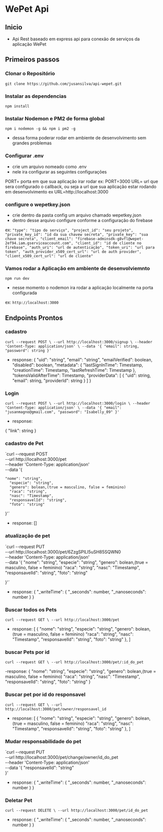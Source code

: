 # WePet Api

## Inicio

- Api Rest baseado em express api para conexão de serviços da aplicação WePet

## Primeiros passos 

### Clonar o Repositório

`git clone https://github.com/jusansilva/api-wepet.git`


### Instalar as dependencias 

`npm install`

### Instalar Nodemon e PM2 de forma global

`npm i nodemon -g && npm i pm2 -g`

- dessa forma poderar rodar em ambiente de desenvolvimento sem grandes problemas 


### Configurar .env

- crie um arquivo nomeado como .env
- nele ira configurar as seguintes configurações 

PORT= porta em que sua aplicação irar rodar ex: PORT=3000
URL= url que sera configurado o callback, ou seja a url que sua aplicação estar rodando em desenvolvimento ex URL=http://localhost:3000

### configure o wepetkey.json

- crie dentro da pasta config um arquivo chamado wepetkey.json
- dentro desse arquivo configure conforme a configuração do firebase 

ex: `"type": "tipo do serviço",
  "project_id": "seu projeto",
  "private_key_id": "id da sua chavew secreta",
  "private_key": "sua chave secreta",
  "client_email": "firebase-adminsdk-g8vfl@wepet-2ef94.iam.gserviceaccount.com",
  "client_id": "id de cliente no firebase",
  "auth_uri": "url de autenticação",
  "token_uri": "url para token",
  "auth_provider_x509_cert_url": "url de auth provider",
  "client_x509_cert_url": "url de cliente"`


### Vamos rodar a Aplicação em ambiente de desenvolviemnto

`npm run dev`

- nesse momento o nodemon ira rodar a aplicação localmente na porta configurada 

ex: `http://localhost:3000`


## Endpoints Prontos

### cadastro 

`curl --request POST \
  --url http://localhost:3000/signup \
  --header 'Content-Type: application/json' \
  --data '{
	"email": string,
	"password": string
}'`
- response: 
{
	"uid": "string",
	"email": "string",
	"emailVerified": boolean,
	"disabled": boolean,
	"metadata": {
		"lastSignInTime": Timestamp,
		"creationTime": Timestamp,
		"lastRefreshTime": Timestamp
	},
	"tokensValidAfterTime": Timestamp,
	"providerData": [
		{
			"uid": string,
			"email": string,
			"providerId": string
		}
	]
}


### Login

`curl --request POST \
  --url http://localhost:3000/login \
  --header 'Content-Type: application/json' \
  --data '{
	"email": "jusanmagno@gmail.com",
	"password": "Isabelly_09"
}'`

- response: 

{
	"link": string
}


### cadastro de Pet

`curl --request POST \
  --url http://localhost:3000/pet \
  --header 'Content-Type: application/json' \
  --data '{
	
	"nome": "string",
      "especie": "string",
      "genero": bolean,(true = masculino, false = feminino)
      "raca": "string",
      "nasc": "Timestamp",
      "responsavelId": "string",
      "foto": "string"
}'`

- response: []

### atualização de pet

`curl --request PUT \
  --url http://localhost:3000/pet/6ZzgSPlLI5uSH85SQWN0 \
  --header 'Content-Type: application/json' \
  --data '{
	"nome": "string",
      "especie": "string",
      "genero": bolean,(true = masculino, false = feminino)
      "raca": "string",
      "nasc": "Timestamp",
      "responsavelId": "string",
      "foto": "string"
    
}'`

- response: 
{
	"_writeTime": {
		"_seconds": number,
		"_nanoseconds": number
	}
}

### Buscar todos os Pets

`curl --request GET \
  --url http://localhost:3000/pet`

- response: 
[
    {
       "nome": "string",
      "especie": "string",
      "genero": bolean,(true = masculino, false = feminino)
      "raca": "string",
      "nasc": "Timestamp",
      "responsavelId": "string",
      "foto": "string"
    },
]


### buscar Pets por id 

`curl --request GET \
  --url http://localhost:3000/pet/:id_do_pet`

-response:
    {
       "nome": "string",
      "especie": "string",
      "genero": bolean,(true = masculino, false = feminino)
      "raca": "string",
      "nasc": "Timestamp",
      "responsavelId": "string",
      "foto": "string"
    }

### Buscar pet por id do responsavel

`curl --request GET \
  --url http://localhost:3000/pet/owner/responsavel_id`

- response: 
[
    {
       "nome": "string",
      "especie": "string",
      "genero": bolean,(true = masculino, false = feminino)
      "raca": "string",
      "nasc": "Timestamp",
      "responsavelId": "string",
      "foto": "string"
    },
]


### Mudar responsabilidade do pet 

`curl --request PUT \
  --url http://localhost:3000/pet/change/owner/id_do_pet \
  --header 'Content-Type: application/json' \
  --data '{
  "responsavelId": "string"   
}'

- response: 
{
	"_writeTime": {
		"_seconds": number,
		"_nanoseconds": number
	}
}


### Deletar Pet

`curl --request DELETE \
  --url http://localhost:3000/pet/id_do_pet`

- response: 
{
	"_writeTime": {
		"_seconds": number,
		"_nanoseconds": number
	}
}
